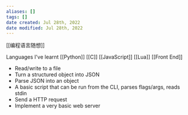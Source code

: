 ```yaml
---
aliases: []
tags: []
date created: Jul 28th, 2022
date modified: Jul 28th, 2022
---
```


[[编程语言随想]]

Languages I've learnt
[[Python]]
[[C]]
[[JavaScript]]
[[Lua]]
[[Front End]]

-   Read/write to a file
-   Turn a structured object into JSON
-   Parse JSON into an object
-   A basic script that can be run from the CLI, parses flags/args, reads stdin
-   Send a HTTP request
-   Implement a very basic web server